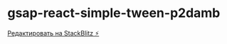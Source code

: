 # gsap-react-simple-tween-p2damb

[Редактировать на StackBlitz ⚡️](https://stackblitz.com/edit/gsap-react-simple-tween-p2damb)